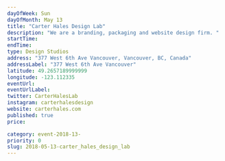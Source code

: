 ```yaml
---
dayOfWeek: Sun
dayOfMonth: May 13
title: "Carter Hales Design Lab"
description: "We are a branding, packaging and website design firm. "
startTime: 
endTime: 
type: Design Studios
address: "377 West 6th Ave Vancouver, Vancouver, BC, Canada"
addressLabel: "377 West 6th Ave Vancouver"
latitude: 49.2657189999999
longitude: -123.112335
eventUrl: 
eventUrlLabel: 
twitter: CarterHalesLab
instagram: carterhalesdesign
website: carterhales.com
published: true
price: 

category: event-2018-13-
priority: 0
slug: 2018-05-13-carter_hales_design_lab
---
```

